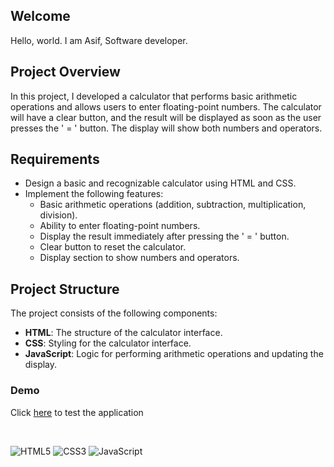 ## Welcome

Hello, world. I am Asif, Software developer. 

## Project Overview

In this project, I developed a calculator that performs basic arithmetic operations and allows users to enter floating-point numbers. The calculator will have a clear button, and the result will be displayed as soon as the user presses the ' = ' button. The display will show both numbers and operators.

## Requirements

- Design a basic and recognizable calculator using HTML and CSS.
- Implement the following features:
  - Basic arithmetic operations (addition, subtraction, multiplication, division).
  - Ability to enter floating-point numbers.
  - Display the result immediately after pressing the ' = ' button.
  - Clear button to reset the calculator.
  - Display section to show numbers and operators.
  
## Project Structure

The project consists of the following components:

- **HTML**: The structure of the calculator interface.
- **CSS**: Styling for the calculator interface.
- **JavaScript**: Logic for performing arithmetic operations and updating the display.

### Demo


Click [here](https://asifahmedbhuiyan.github.io/calculator/) to test the application 

<br/>

![HTML5](https://img.shields.io/badge/html5-%23E34F26.svg?style=for-the-badge&logo=html5&logoColor=white)
![CSS3](https://img.shields.io/badge/css3-%231572B6.svg?style=for-the-badge&logo=css3&logoColor=white)
![JavaScript](https://img.shields.io/badge/javascript-%23323330.svg?style=for-the-badge&logo=javascript&logoColor=%23F7DF1E)
